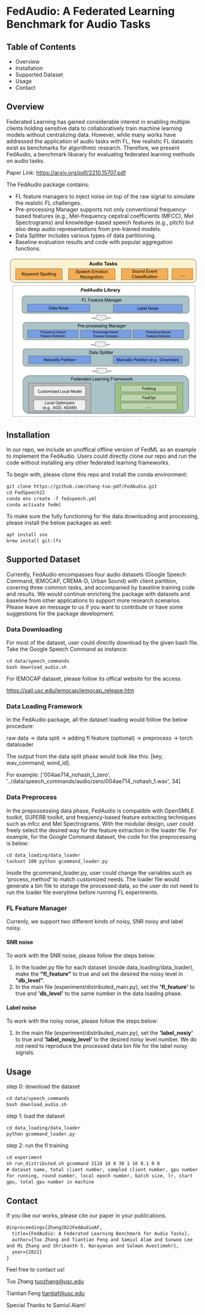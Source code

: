 # FedAudio: A Federated Learning Benchmark for Audio Tasks

## Table of Contents
* Overview
* Installation
* Supported Dataset
* Usage
* Contact

## Overview
Federated Learning has gained considerable interest in enabling multiple clients holding sensitive data to collaboratively train machine learning models without centralizing data. However, while many works have addressed the application of audio tasks with FL, few realistic FL datasets exist as benchmarks for algorithmic research. 
Therefore, we present FedAudio, a benchmark libarary for evaluating federated learning methods on audio tasks. 

Paper Link: https://arxiv.org/pdf/2210.15707.pdf


The FedAudio package contains:
* FL feature managers to inject noise on top of the raw signal to simulate the realstic FL challenges.
* Pre-processing Manager supports not only conventional frequency-based features (e.g., Mel-frequency cepstral coefficients (MFCC), Mel Spectrograms) and knowledge-based speech features (e.g., pitch) but also deep audio representations from pre-trained models.
* Data Splitter includes various types of data partitioning.
* Baseline evaluation results and code with popular aggregation functions.

<div align="center">
 <img src="FedAudio.png" width="600px">
</div>

## Installation
In our repo, we include an unoffical offline version of FedML as an example to implement the FedAudio. Users could directly clone our repo and run the code without installing any other federated learning frameworks.


To begin with, please clone this repo and install the conda environment:
```
git clone https://github.com/zhang-tuo-pdf/FedAudio.git
cd FedSpeech22
conda env create -f fedspeech.yml
conda activate fedml
```
To make sure the fully functioning for the data downloading and processing, please install the below packages as well:
```
apt install sox
brew install git-lfs
```

## Supported Dataset
Currently, FedAudio encompasses four audio datasets (Google Speech Command, IEMOCAP, CREMA-D, Urban Sound) with client partition, covering three common tasks, and accompanied by baseline training code and results. We would continue enriching the package with datasets and baseline from other applications to support more research scenarios. Please leave an message to us if you want to contribute or have some suggestions for the package development.

### Data Downloading
For most of the dataset, user could directly download by the given bash file. Take the Google Speech Command as instance:
```
cd data/speech_commands
bash download_audio.sh
```
For IEMOCAP dataset, please follow its offical website for the access.

https://sail.usc.edu/iemocap/iemocap_release.htm

### Data Loading Framework
In the FedAudio package, all the dataset loading would follow the below procedure:

raw data -> data split -> adding fl feature (optional) -> preprocess -> torch dataloader

The output from the data split phase would look like this: [key, wav_command, word_id]. 

For example: ['004ae714_nohash_1_zero', '../data/speech_commands/audio/zero/004ae714_nohash_1.wav',  34]

### Data Preprocess
In the prepossessing data phase, FedAudio is compatible with OpenSMILE toolkit, SUPERB toolkit, and frequency-based feature extracting techniques such as mfcc and Mel Spectrograms. With the modular design, user could freely select the desired way for the feature extraction in the loader file. For example, for the Google Command dataset, the code for the preprocessing is below:

```
cd data_loading/data_loader
taskset 100 python gcommand_loader.py
```

Inside the gcommand_loader.py, user could change the variables such as 'process_method' to match customized needs. The loader file would generate a bin file to storage the processed data, so the user do not need to run the loader file everytime before running FL experiments.

### FL Feature Manager

Currenly, we support two different kinds of noisy, SNR noisy and label noisy.

#### SNR noise
To work with the SNR noise, please follow the steps below:
1. In the loader.py file for each dataset (inside data_loading/data_loader), make the **"fl_feature"** to true and set the desired the noisy level in **"db_level"**.
2. In the main file (experiment/distributed_main.py), set the **'fl_feature'** to true and **'db_level'** to the same number in the data loading phase.

#### Label noise
To work with the noisy noise, please follow the steps below:
1. In the main file (experiment/distributed_main.py), set the **'label_nosiy'** to true and **'label_nosiy_level'** to the desired noisy level number. We do not need to reproduce the processed data bin file for the label noisy signals.

## Usage
step 0: download the dataset
```
cd data/speech_commands
bash download_audio.sh
```

step 1: load the dataset
```
cd data_loading/data_loader
python gcommand_loader.py
```
step 2: run the fl training
```
cd experiment
sh run_distributed.sh gcommand 2118 10 8 30 1 16 0.1 0 8
# dataset name, total client number, sampled client number, gpu number for running, round number, local epoch number, batch size, lr, start gpu, total gpu number in machine
```

## Contact

If you like our works, please cite our paper in your publications.
```
@inproceedings{Zhang2022FedAudioAF,
  title={FedAudio: A Federated Learning Benchmark for Audio Tasks},
  author={Tuo Zhang and Tiantian Feng and Samiul Alam and Sunwoo Lee and Mi Zhang and Shrikanth S. Narayanan and Salman Avestimehr},
  year={2022}
}
```

Feel free to contact us!

Tuo Zhang tuozhang@usc.edu

Tiantian Feng tiantiaf@usc.edu 

Special Thanks to Samiul Alam!


